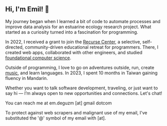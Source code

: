 ## Hi, I'm Emil!  👋

My journey began when I learned a bit of code to automate processes and improve data analysis for an estuarine ecology research project. What started as a curiosity turned into a fascination for programming.

In 2022, I received a grant to join the <a href="https://www.recurse.com/">Recurse Center</a>, a selective, self-directed, community-driven educational retreat for programmers. There, I created web apps, collaborated with other engineers, and studied <a href="https://teachyourselfcs.com/">foundational computer science</a>. 

<!-- where I took collaborated with others to craft mere ideas into realities on the internet. In the past four years since graduating, I also worked, volunteered, and studied in four different countries as a forester, restoration biological scientist, science educator, and fisheries researcher.  -->

Outside of programming, I love to go on adventures outside, run, create <a href="https://open.spotify.com/intl-es/artist/4d1LMfa1HX0vBHO0o1B6jE?si=22qea_8PSJuy-YJ1_ZPpdg">music</a>, and learn languages. In 2023, I spent 10 months in Taiwan gaining fluency in Mandarin.

Whether you want to talk software development, traveling, or just want to say hi — I’m always open to new opportunities and connections. Let's chat!

You can reach me at em.deguzm [at] gmail dotcom

To protect against web scrapers and malignant use of my email, I've substituted the '@' symbol of my email with [at].


<!-- 
A Wildlife Conservation Biology major from the University of California, Davis.  -->

<!-- ## Languages & Tools
<div>
 <img src="https://raw.githubusercontent.com/ekdeguzm/ekdeguzm/main/icons/html5-original.svg" alt="html5" width=50 height=50>
 <img src="https://raw.githubusercontent.com/ekdeguzm/ekdeguzm/main/icons/css3-original.svg" alt="css3" width=50 height=50>
 <img src="https://raw.githubusercontent.com/ekdeguzm/ekdeguzm/main/icons/javascript-original.svg" alt="javascript" width=50 height=50>
 <img src="https://raw.githubusercontent.com/ekdeguzm/ekdeguzm/main/icons/react-original.svg" alt="react" width=50 height=50>
 <img src="https://raw.githubusercontent.com/ekdeguzm/ekdeguzm/main/icons/python-original.svg" alt="python" width=50 height=50>
 <img src="https://raw.githubusercontent.com/ekdeguzm/ekdeguzm/main/icons/git-original.svg" alt="git" width=50 height=50>
 <img src="https://raw.githubusercontent.com/ekdeguzm/ekdeguzm/main/icons/github-original.svg" alt="github" width=50 height=50>
 </div> -->

<!-- ### Personal Trivia:
- Currently living in Taipei, Taiwan studying Chinese -->

<!-- 🌱 I’m currently learning: 
- Flask ([Flask Web Development](https://www.oreilly.com/library/view/flask-web-development/9781491991725/))
- SQLAlchemy
- Alembic
- Systems Design Fundamentals ([Algo Expert](https://www.algoexpert.io/systems/fundamentals))
- Database designs ([DDIA](https://dataintensive.net/))


